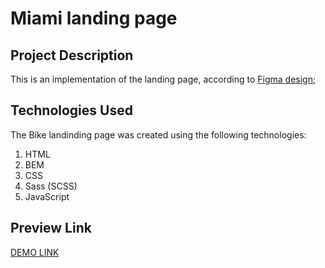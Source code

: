# Miami landing page

## Project Description

This is an implementation of the landing page, according to [Figma design](https://www.figma.com/file/NZQAIydtHo5QkINyGLHNcq/BIKE-New-Version?node-id=0%3A1);

## Technologies Used
The Bike landinding page was created using the following technologies:

1. HTML
1. BEM
1. CSS
1. Sass (SCSS)
1. JavaScript

## Preview Link

[DEMO LINK](https://ydashko/bike-store-landing/)

